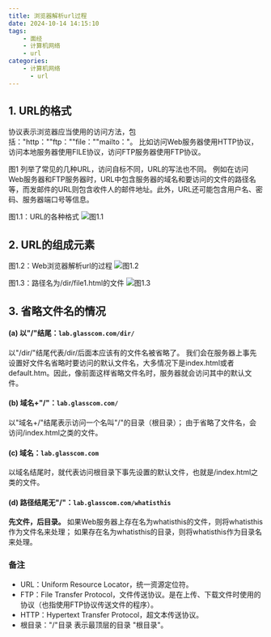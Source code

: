 ```yaml
---
title: 浏览器解析url过程
date: 2024-10-14 14:15:10
tags:
    - 面经
    - 计算机网络
    - url
categories:
    - 计算机网络
      - url
---
```


## 1. URL的格式

协议表示浏览器应当使用的访问方法，包括："http：""ftp：""file：""mailto："。
比如访问Web服务器使用HTTP协议，访问本地服务器使用FILE协议，访问FTP服务器使用FTP协议。

图1 列举了常见的几种URL，访问自标不同，URL的写法也不同。
例如在访问Web服务器和FTP服务器时，URL中包含服务器的域名和要访问的文件的路径名等，而发邮件的URL则包含收件人的邮件地址。此外，URL还可能包含用户名、密码、服务器端口号等信息。

图1.1：URL的各种格式
![图1.1](https://pica.zhimg.com/80/v2-e72ee2cb036bb9fa21e2817228a43e42_1440w.webp?source=2c26e567)

## 2. URL的组成元素

图1.2：Web浏览器解析url的过程
![图1.2](https://picx.zhimg.com/80/v2-42f11c5b60c90af055cc232d71d15fd0_1440w.webp?source=2c26e567)

图1.3：路径名为/dir/file1.html的文件
![图1.3](https://pic1.zhimg.com/80/v2-204e5983725b0bf4ea61bef9c66d8d99_1440w.webp?source=2c26e567)

## 3. 省略文件名的情况

#### (a) 以"/"结尾：`lab.glasscom.com/dir/`

以"/dir/"结尾代表/dir/后面本应该有的文件名被省略了。
我们会在服务器上事先设置好文件名省略时要访问的默认文件名，大多情况下是index.html或者default.htm。因此，像前面这样省略文件名时，服务器就会访问其中的默认文件。

#### (b) 域名+"/"：`lab.glasscom.com/`

以"域名+/"结尾表示访问一个名叫"/"的目录（根目录）；
由于省略了文件名，会访问/index.html之类的文件。

#### (c) 域名：`lab.glasscom.com`

以域名结尾时，就代表访问根目录下事先设置的默认文件，也就是/index.html之类的文件。

#### (d) 路径结尾无"/"：`lab.glasscom.com/whatisthis`

**先文件，后目录。**
如果Web服务器上存在名为whatisthis的文件，则将whatisthis作为文件名来处理；
如果存在名为whatisthis的目录，则将whatisthis作为目录名来处理。

### 备注

- URL：Uniform Resource Locator，统一资源定位符。
- FTP：File Transfer Protocol，文件传送协议。是在上传、下载文件时使用的协议（也指使用FTP协议传送文件的程序）。
- HTTP：Hypertext Transfer Protocol，超文本传送协议。
- 根目录："/"目录 表示最顶层的目录 "根目录"。
